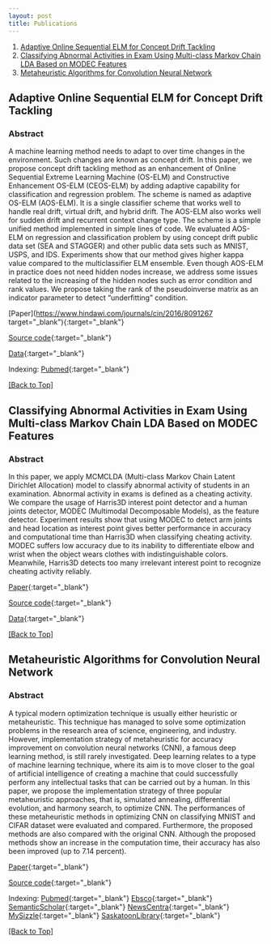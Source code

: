```yaml
---
layout: post
title: Publications
---
```

1. [Adaptive Online Sequential ELM for Concept Drift Tackling](https://mlcv-lab.github.io/Publications#adaptive-online-sequential-elm-for-concept-drift-tackling)
2. [Classifying Abnormal Activities in Exam Using Multi-class Markov Chain LDA Based on MODEC Features](https://mlcv-lab.github.io/Publications#classifying-abnormal-activities-in-exam-using-multi-class-markov-chain-lda-based-on-modec-features)
3. [Metaheuristic Algorithms for Convolution Neural Network](https://mlcv-lab.github.io/Publications#metaheuristic-algorithms-for-convolution-neural-network)

## Adaptive Online Sequential ELM for Concept Drift Tackling

### Abstract

A machine learning method needs to adapt to over time changes in the environment. Such changes are known as concept drift. In this paper, we propose concept drift tackling method as an enhancement of Online Sequential Extreme Learning Machine (OS-ELM) and Constructive Enhancement OS-ELM (CEOS-ELM) by adding adaptive capability for classification and regression problem. The scheme is named as adaptive OS-ELM (AOS-ELM). It is a single classifier scheme that works well to handle real drift, virtual drift, and hybrid drift. The AOS-ELM also works well for sudden drift and recurrent context change type. The scheme is a simple unified method implemented in simple lines of code. We evaluated AOS-ELM on regression and classification problem by using concept drift public data set (SEA and STAGGER) and other public data sets such as MNIST, USPS, and IDS. Experiments show that our method gives higher kappa value compared to the multiclassifier ELM ensemble. Even though AOS-ELM in practice does not need hidden nodes increase, we address some issues related to the increasing of the hidden nodes such as error condition and rank values. We propose taking the rank of the pseudoinverse matrix as an indicator parameter to detect “underfitting” condition.

[Paper](https://www.hindawi.com/journals/cin/2016/8091267 target="_blank"){:target="_blank"}

[Source code](https://github.com/mlcv-lab/adaptive-OS-ELM){:target="_blank"}

[Data](https://drive.google.com/?authuser=0#folders/0B8Db7VyHy5jocnNuOGJzTW4xMVU){:target="_blank"}

Indexing: [Pubmed](http://www.ncbi.nlm.nih.gov/pmc/articles/PMC4993962/){:target="_blank"}

[[Back to Top]](https://mlcv-lab.github.io/Publications)

## Classifying Abnormal Activities in Exam Using Multi-class Markov Chain LDA Based on MODEC Features

### Abstract

In this paper, we apply MCMCLDA (Multi-class Markov Chain Latent Dirichlet Allocation) model to classify abnormal activity of students in an examination. Abnormal activity in exams is defined as a cheating activity. We compare the usage of Harris3D interest point detector and a human joints detector, MODEC (Multimodal Decomposable Models), as the feature detector. Experiment results show that using MODEC to detect arm joints and head location as interest point gives better performance in accuracy and computational time than Harris3D when classifying cheating activity. MODEC suffers low accuracy due to its inability to differentiate elbow and wrist when the object wears clothes with indistinguishable colors. Meanwhile, Harris3D detects too many irrelevant interest point to recognize cheating activity reliably.

[Paper](https://www.researchgate.net/publication/301202274_Classifying_Abnormal_Activities_in_Exam_Using_Multi-class_Markov_Chain_LDA_Based_on_MODEC_Features){:target="_blank"}

[Source code](https://github.com/jansonh/Cheating-Detection-MCMCLDA){:target="_blank"}

[Data](https://drive.google.com/open?id=0Bz96X-nFVG-kUW5IUXllY0F6eXc){:target="_blank"}

[[Back to Top]](https://mlcv-lab.github.io/Publications)

## Metaheuristic Algorithms for Convolution Neural Network

### Abstract

A typical modern optimization technique is usually either heuristic or metaheuristic. This technique has managed to solve some optimization problems in the research area of science, engineering, and industry. However, implementation strategy of metaheuristic for accuracy improvement on convolution neural networks (CNN), a famous deep learning method, is still rarely investigated. Deep learning relates to a type of machine learning technique, where its aim is to move closer to the goal of artificial intelligence of creating a machine that could successfully perform any intellectual tasks that can be carried out by a human. In this paper, we propose the implementation strategy of three popular metaheuristic approaches, that is, simulated annealing, differential evolution, and harmony search, to optimize CNN. The performances of these metaheuristic methods in optimizing CNN on classifying MNIST and CIFAR dataset were evaluated and compared. Furthermore, the proposed methods are also compared with the original CNN. Although the proposed methods show an increase in the computation time, their accuracy has also been improved (up to 7.14 percent).

[Paper](https://www.hindawi.com/journals/cin/2016/1537325/){:target="_blank"}

[Source code](https://github.com/mlcv-lab/Metaheuristic-Algorithms-CNN){:target="_blank"}

Indexing:
[Pubmed](http://www.ncbi.nlm.nih.gov/pmc/articles/PMC4916328/){:target="_blank"} [Ebsco](http://web.a.ebscohost.com/abstract?direct=true&profile=ehost&scope=site&authtype=crawler&jrnl=16875265&AN=115985825&h=REeXbc79ljlHu1rpuJUNNgNhpkItEzTm1Oh9s%2bhEgZgSMKYAoR7Nae0SvQDyDmpTNBW%2b8CW6FO33NnoDM%2bCyMQ%3d%3d&crl=c&resultNs=AdminWebAuth&resultLocal=ErrCrlNotAuth&crlhashurl=login.aspx%3fdirect%3dtrue%26profile%3dehost%26scope%3dsite%26authtype%3dcrawler%26jrnl%3d16875265%26AN%3d115985825){:target="_blank"} [SemanticScholar](https://www.semanticscholar.org/paper/Metaheuristic-Algorithms-for-Convolution-Neural-Rere-Fanany/55e41ba8798bdc4cd07d3977e8d10f994f95ee6c){:target="_blank"} [NewsCentra](http://newscentral.exsees.com/item/dc94092311963f52023c6a0054c335fe-c1301184d53038c25b03600541a316dc){:target="_blank"} [MySizzle](http://www.myscizzle.com/search/abstract?id=27375738){:target="_blank"} [SaskatoonLibrary](http://saskatoonlibrary.ca/eds/item?dbid=edb&an=115985825){:target="_blank"}

[[Back to Top]](https://mlcv-lab.github.io/Publications)
